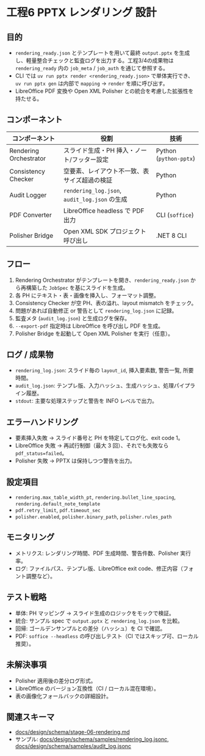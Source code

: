 # 工程6 PPTX レンダリング 設計

## 目的
- `rendering_ready.json` とテンプレートを用いて最終 `output.pptx` を生成し、軽量整合チェックと監査ログを出力する。工程3/4の成果物は `rendering_ready` 内の `job_meta` / `job_auth` を通じて参照する。
- CLI では `uv run pptx render <rendering_ready.json>` で単体実行でき、`uv run pptx gen` は内部で `mapping` → `render` を順に呼び出す。
- LibreOffice PDF 変換や Open XML Polisher との統合を考慮した拡張性を持たせる。

## コンポーネント
| コンポーネント | 役割 | 技術 |
| --- | --- | --- |
| Rendering Orchestrator | スライド生成・PH 挿入・ノート/フッター設定 | Python (`python-pptx`) |
| Consistency Checker | 空要素、レイアウト不一致、表サイズ超過の検証 | Python |
| Audit Logger | `rendering_log.json`, `audit_log.json` の生成 | Python |
| PDF Converter | LibreOffice headless で PDF 出力 | CLI (`soffice`) |
| Polisher Bridge | Open XML SDK プロジェクト呼び出し | .NET 8 CLI |

## フロー
1. Rendering Orchestrator がテンプレートを開き、`rendering_ready.json` から再構築した `JobSpec` を基にスライドを生成。  
2. 各 PH にテキスト・表・画像を挿入し、フォーマット調整。  
3. Consistency Checker が空 PH、表の溢れ、layout mismatch をチェック。  
4. 問題があれば自動修正 or 警告として `rendering_log.json` に記録。  
5. 監査メタ (`audit_log.json`) と生成ログを保存。  
6. `--export-pdf` 指定時は LibreOffice を呼び出し PDF を生成。  
7. Polisher Bridge を起動して Open XML Polisher を実行（任意）。

## ログ / 成果物
- `rendering_log.json`: スライド毎の `layout_id`, 挿入要素数, 警告一覧, 所要時間。
- `audit_log.json`: テンプレ版、入力ハッシュ、生成ハッシュ、処理パイプライン履歴。
- `stdout`: 主要な処理ステップと警告を INFO レベルで出力。

## エラーハンドリング
- 要素挿入失敗 → スライド番号と PH を特定してログ化、exit code 1。
- LibreOffice 失敗 → 再試行制御（最大 3 回）、それでも失敗なら `pdf_status=failed`。
- Polisher 失敗 → PPTX は保持しつつ警告を出力。

## 設定項目
- `rendering.max_table_width_pt`, `rendering.bullet_line_spacing`, `rendering.default_note_template`
- `pdf.retry_limit`, `pdf.timeout_sec`
- `polisher.enabled`, `polisher.binary_path`, `polisher.rules_path`

## モニタリング
- メトリクス: レンダリング時間、PDF 生成時間、警告件数、Polisher 実行率。
- ログ: ファイルパス、テンプレ版、LibreOffice exit code、修正内容（フォント調整など）。

## テスト戦略
- 単体: PH マッピング → スライド生成のロジックをモックで検証。
- 統合: サンプル spec で `output.pptx` と `rendering_log.json` を比較。
- 回帰: ゴールデンサンプルとの差分（ハッシュ）を CI で確認。
- PDF: `soffice --headless` の呼び出しテスト（CI ではスキップ可、ローカル推奨）。

## 未解決事項
- Polisher 適用後の差分ログ形式。
- LibreOffice のバージョン互換性（CI / ローカル混在環境）。
- 表の画像化フォールバックの詳細設計。

## 関連スキーマ
- [docs/design/schema/stage-06-rendering.md](../schema/stage-06-rendering.md)
- サンプル: [docs/design/schema/samples/rendering_log.jsonc](../schema/samples/rendering_log.jsonc), [docs/design/schema/samples/audit_log.jsonc](../schema/samples/audit_log.jsonc)
